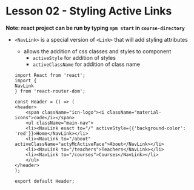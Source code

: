 # Lesson 02 - Styling Active Links

**Note: react project can be run by typing `npm start` in `course-directory`**

- `<NavLink>` is a special version of `<Link>` that will add styling attributes
    - allows the addition of css classes and styles to component
        - `activeStyle` for addition of styles
        - `activeClassName` for addition of class name

    ```
    import React from 'react';
    import {
    NavLink
    } from 'react-router-dom';

    const Header = () => (
    <header>
        <span className="icn-logo"><i className="material-icons">code</i></span>
        <ul className="main-nav">
        <li><NavLink exact to="/" activeStyle={{'background-color': 'red'}}>Home</NavLink></li>
        <li><NavLink to="/about" activeClassName="actyMcActiveFace">About</NavLink></li>
        <li><NavLink to="/teachers">Teachers</NavLink></li>
        <li><NavLink to="/courses">Courses</NavLink></li>
        </ul>
    </header>
    );

    export default Header;
    ```